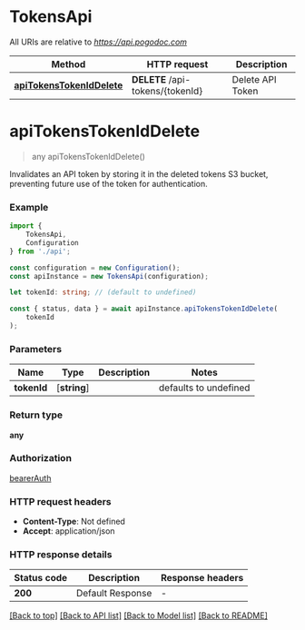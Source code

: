 # TokensApi

All URIs are relative to *https://api.pogodoc.com*

|Method | HTTP request | Description|
|------------- | ------------- | -------------|
|[**apiTokensTokenIdDelete**](#apitokenstokeniddelete) | **DELETE** /api-tokens/{tokenId} | Delete API Token|

# **apiTokensTokenIdDelete**
> any apiTokensTokenIdDelete()

Invalidates an API token by storing it in the deleted tokens S3 bucket, preventing future use of the token for authentication.

### Example

```typescript
import {
    TokensApi,
    Configuration
} from './api';

const configuration = new Configuration();
const apiInstance = new TokensApi(configuration);

let tokenId: string; // (default to undefined)

const { status, data } = await apiInstance.apiTokensTokenIdDelete(
    tokenId
);
```

### Parameters

|Name | Type | Description  | Notes|
|------------- | ------------- | ------------- | -------------|
| **tokenId** | [**string**] |  | defaults to undefined|


### Return type

**any**

### Authorization

[bearerAuth](../README.md#bearerAuth)

### HTTP request headers

 - **Content-Type**: Not defined
 - **Accept**: application/json


### HTTP response details
| Status code | Description | Response headers |
|-------------|-------------|------------------|
|**200** | Default Response |  -  |

[[Back to top]](#) [[Back to API list]](../README.md#documentation-for-api-endpoints) [[Back to Model list]](../README.md#documentation-for-models) [[Back to README]](../README.md)

